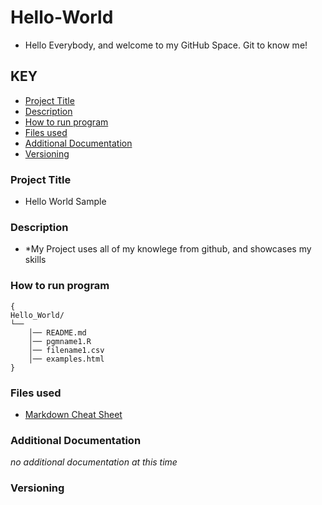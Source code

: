 # Hello-World
* Hello Everybody, and welcome to my GitHub Space. Git to know me!
## KEY
* [Project Title](#Project-Title)
* [Description](#Description)
* [How to run program](#How-to-run-program)
* [Files used](#Files-used)
* [Additional Documentation](#Additional-Documentation)
* [Versioning](#Versioning)
  
### Project Title
* Hello World Sample
  
### Description
* *My Project uses all of my knowlege from github, and showcases my skills
  
### How to run program
```
{
Hello_World/
└── 
    │── README.md
    │── pgmname1.R
    │── filename1.csv
    │── examples.html
}
```

### Files used
* [Markdown Cheat Sheet](https://www.markdownguide.org/cheat-sheet/)
  
### Additional Documentation
*no additional documentation at this time*

### Versioning

